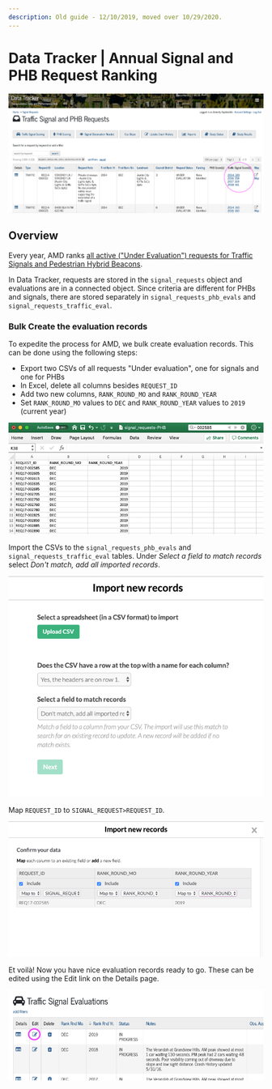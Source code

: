 ```yaml
---
description: Old guide - 12/10/2019, moved over 10/29/2020.
---
```


# Data Tracker | Annual Signal and PHB Request Ranking

![](<../../../.gitbook/assets/image (18).png>)

## Overview

Every year, AMD ranks [all active ("Under Evaluation") requests for Traffic Signals and Pedestrian Hybrid Beacons](https://data.mobility.austin.gov/data-tracker/#home/signal-requests/?view\_39\_filters=%7B%22match%22%3A%22and%22%2C%22rules%22%3A%5B%7B%22field%22%3A%22field\_2022%22%2C%22operator%22%3A%22is%22%2C%22value%22%3A%22UNDER%20EVALUATION%22%2C%22field\_name%22%3A%22REQUEST\_STATUS%22%7D%5D%7D\&view\_39\_page=1).

In Data Tracker, requests are stored in the `signal_requests` object and evaluations are in a connected object. Since criteria are different for PHBs and signals, there are stored separately in `signal_requests_phb_evals` and `signal_requests_traffic_eval`.

### Bulk Create the evaluation records

To expedite the process for AMD, we bulk create evaluation records. This can be done using the following steps:

* Export two CSVs of all requests "Under evaluation", one for signals and one for PHBs
* In Excel, delete all columns besides `REQUEST_ID`
* Add two new columns, `RANK_ROUND_MO` and `RANK_ROUND_YEAR`
* Set `RANK_ROUND_MO` values to `DEC` and `RANK_ROUND_YEAR` values to `2019` (current year)

![](<../../../.gitbook/assets/image (19).png>)

Import the CSVs to the `signal_requests_phb_evals` and `signal_requests_traffic_eval` tables. Under _Select a field to match records_ select _Don't match, add all imported records_.

![](<../../../.gitbook/assets/image (15).png>)

&#x20;Map `REQUEST_ID` to `SIGNAL_REQUEST>REQUEST_ID`.

![](<../../../.gitbook/assets/image (17).png>)

Et voilà! Now you have nice evaluation records ready to go. These can be edited using the Edit link on the Details page.&#x20;

![](<../../../.gitbook/assets/image (16).png>)

